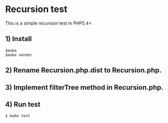 Recursion test
==============

This is a simple recursion test in PHP5.4+.

## 1) Install

~~~shell
$make
$make vendor
~~~

## 2) Rename Recursion.php.dist to Recursion.php.

## 3) Implement filterTree method in Recursion.php.

## 4) Run test

~~~shell
$ make test
~~~
